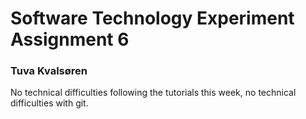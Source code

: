 # Software Technology Experiment Assignment 6
### Tuva Kvalsøren

No technical difficulties following the tutorials this week, no technical difficulties with git. 
